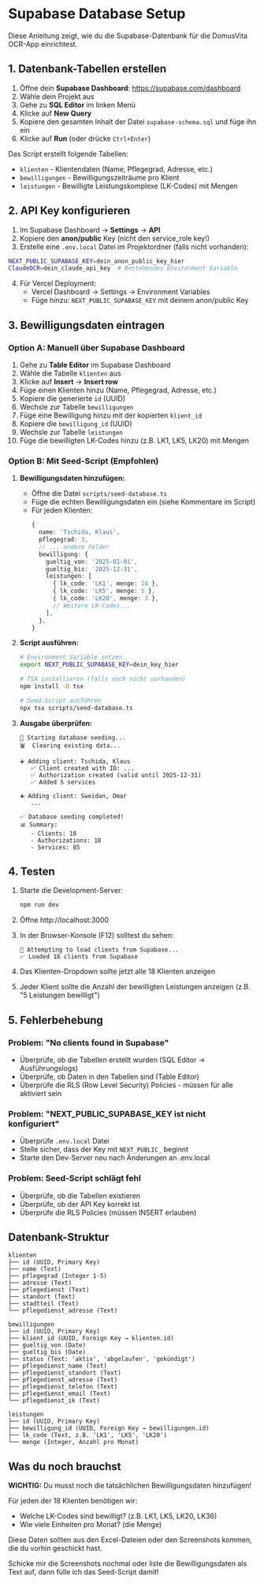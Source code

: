# Supabase Database Setup

Diese Anleitung zeigt, wie du die Supabase-Datenbank für die DomusVita OCR-App einrichtest.

## 1. Datenbank-Tabellen erstellen

1. Öffne dein **Supabase Dashboard**: https://supabase.com/dashboard
2. Wähle dein Projekt aus
3. Gehe zu **SQL Editor** im linken Menü
4. Klicke auf **New Query**
5. Kopiere den gesamten Inhalt der Datei `supabase-schema.sql` und füge ihn ein
6. Klicke auf **Run** (oder drücke `Ctrl+Enter`)

Das Script erstellt folgende Tabellen:
- `klienten` - Klientendaten (Name, Pflegegrad, Adresse, etc.)
- `bewilligungen` - Bewilligungszeiträume pro Klient
- `leistungen` - Bewilligte Leistungskomplexe (LK-Codes) mit Mengen

## 2. API Key konfigurieren

1. Im Supabase Dashboard → **Settings** → **API**
2. Kopiere den **anon/public** Key (nicht den service_role key!)
3. Erstelle eine `.env.local` Datei im Projektordner (falls nicht vorhanden):

```bash
NEXT_PUBLIC_SUPABASE_KEY=dein_anon_public_key_hier
ClaudeOCR=dein_claude_api_key  # Bestehendes Environment Variable
```

4. Für Vercel Deployment:
   - Vercel Dashboard → Settings → Environment Variables
   - Füge hinzu: `NEXT_PUBLIC_SUPABASE_KEY` mit deinem anon/public Key

## 3. Bewilligungsdaten eintragen

### Option A: Manuell über Supabase Dashboard

1. Gehe zu **Table Editor** im Supabase Dashboard
2. Wähle die Tabelle `klienten` aus
3. Klicke auf **Insert** → **Insert row**
4. Füge einen Klienten hinzu (Name, Pflegegrad, Adresse, etc.)
5. Kopiere die generierte `id` (UUID)
6. Wechsle zur Tabelle `bewilligungen`
7. Füge eine Bewilligung hinzu mit der kopierten `klient_id`
8. Kopiere die `bewilligung_id` (UUID)
9. Wechsle zur Tabelle `leistungen`
10. Füge die bewilligten LK-Codes hinzu (z.B. LK1, LK5, LK20) mit Mengen

### Option B: Mit Seed-Script (Empfohlen)

1. **Bewilligungsdaten hinzufügen:**
   - Öffne die Datei `scripts/seed-database.ts`
   - Füge die echten Bewilligungsdaten ein (siehe Kommentare im Script)
   - Für jeden Klienten:
     ```typescript
     {
       name: 'Tschida, Klaus',
       pflegegrad: 3,
       // ... andere Felder
       bewilligung: {
         gueltig_von: '2025-01-01',
         gueltig_bis: '2025-12-31',
         leistungen: [
           { lk_code: 'LK1', menge: 10 },
           { lk_code: 'LK5', menge: 5 },
           { lk_code: 'LK20', menge: 3 },
           // Weitere LK-Codes...
         ],
       },
     }
     ```

2. **Script ausführen:**
   ```bash
   # Environment Variable setzen
   export NEXT_PUBLIC_SUPABASE_KEY=dein_key_hier

   # TSX installieren (falls noch nicht vorhanden)
   npm install -D tsx

   # Seed-Script ausführen
   npx tsx scripts/seed-database.ts
   ```

3. **Ausgabe überprüfen:**
   ```
   🌱 Starting database seeding...
   🗑️  Clearing existing data...

   ➕ Adding client: Tschida, Klaus
      ✅ Client created with ID: ...
      ✅ Authorization created (valid until 2025-12-31)
      ✅ Added 5 services

   ➕ Adding client: Sweidan, Omar
      ...

   ✅ Database seeding completed!
   📊 Summary:
      - Clients: 18
      - Authorizations: 18
      - Services: 85
   ```

## 4. Testen

1. Starte die Development-Server:
   ```bash
   npm run dev
   ```

2. Öffne http://localhost:3000

3. In der Browser-Konsole (F12) solltest du sehen:
   ```
   🔄 Attempting to load clients from Supabase...
   ✅ Loaded 18 clients from Supabase
   ```

4. Das Klienten-Dropdown sollte jetzt alle 18 Klienten anzeigen
5. Jeder Klient sollte die Anzahl der bewilligten Leistungen anzeigen (z.B. "5 Leistungen bewilligt")

## 5. Fehlerbehebung

### Problem: "No clients found in Supabase"
- Überprüfe, ob die Tabellen erstellt wurden (SQL Editor → Ausführungslogs)
- Überprüfe, ob Daten in den Tabellen sind (Table Editor)
- Überprüfe die RLS (Row Level Security) Policies - müssen für alle aktiviert sein

### Problem: "NEXT_PUBLIC_SUPABASE_KEY ist nicht konfiguriert"
- Überprüfe `.env.local` Datei
- Stelle sicher, dass der Key mit `NEXT_PUBLIC_` beginnt
- Starte den Dev-Server neu nach Änderungen an .env.local

### Problem: Seed-Script schlägt fehl
- Überprüfe, ob die Tabellen existieren
- Überprüfe, ob der API Key korrekt ist
- Überprüfe die RLS Policies (müssen INSERT erlauben)

## Datenbank-Struktur

```
klienten
├── id (UUID, Primary Key)
├── name (Text)
├── pflegegrad (Integer 1-5)
├── adresse (Text)
├── pflegedienst (Text)
├── standort (Text)
├── stadtteil (Text)
└── pflegedienst_adresse (Text)

bewilligungen
├── id (UUID, Primary Key)
├── klient_id (UUID, Foreign Key → klienten.id)
├── gueltig_von (Date)
├── gueltig_bis (Date)
├── status (Text: 'aktiv', 'abgelaufen', 'gekündigt')
├── pflegedienst_name (Text)
├── pflegedienst_standort (Text)
├── pflegedienst_adresse (Text)
├── pflegedienst_telefon (Text)
├── pflegedienst_email (Text)
└── pflegedienst_ik (Text)

leistungen
├── id (UUID, Primary Key)
├── bewilligung_id (UUID, Foreign Key → bewilligungen.id)
├── lk_code (Text, z.B. 'LK1', 'LK5', 'LK20')
└── menge (Integer, Anzahl pro Monat)
```

## Was du noch brauchst

**WICHTIG:** Du musst noch die tatsächlichen Bewilligungsdaten hinzufügen!

Für jeden der 18 Klienten benötigen wir:
- Welche LK-Codes sind bewilligt? (z.B. LK1, LK5, LK20, LK36)
- Wie viele Einheiten pro Monat? (die Menge)

Diese Daten sollten aus den Excel-Dateien oder den Screenshots kommen, die du vorhin geschickt hast.

Schicke mir die Screenshots nochmal oder liste die Bewilligungsdaten als Text auf, dann fülle ich das Seed-Script damit!
